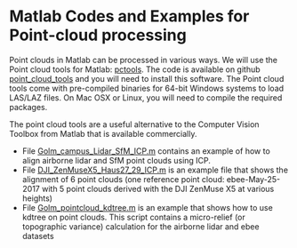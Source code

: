 # Matlab Codes and Examples for Point-cloud processing

Point clouds in Matlab can be processed in various ways. We will use the Point cloud tools for Matlab: [pctools](http://www.geo.tuwien.ac.at/downloads/pg/pctools/pctools.html). The code is available on github [point_cloud_tools](https://github.com/pglira/Point_cloud_tools_for_Matlab) and you will need to  install this software. The Point cloud tools come with pre-compiled binaries for 64-bit Windows systems to load LAS/LAZ files. On Mac OSX or Linux, you will need to compile the required packages.

The point cloud tools are a useful alternative to the Computer Vision Toolbox from Matlab that is available commercially.

+ File [Golm_campus_Lidar_SfM_ICP.m](Golm_campus_Lidar_SfM_ICP.m) contains an example of how to align airborne lidar and SfM point clouds using ICP.
+ File [DJI_ZenMuseX5_Haus27_29_ICP.m](DJI_ZenMuseX5_Haus27_29_ICP.m) is an example file that shows the alignment of 6 point clouds (one reference point cloud: ebee-May-25-2017 with 5 point clouds derived with the DJI ZenMuse X5 at various heights)
+ File [Golm_pointcloud_kdtree.m](Golm_pointcloud_kdtree.m) is an example that shows how to use kdtree on point clouds. This script contains a micro-relief (or topographic variance) calculation for the airborne lidar and ebee datasets
